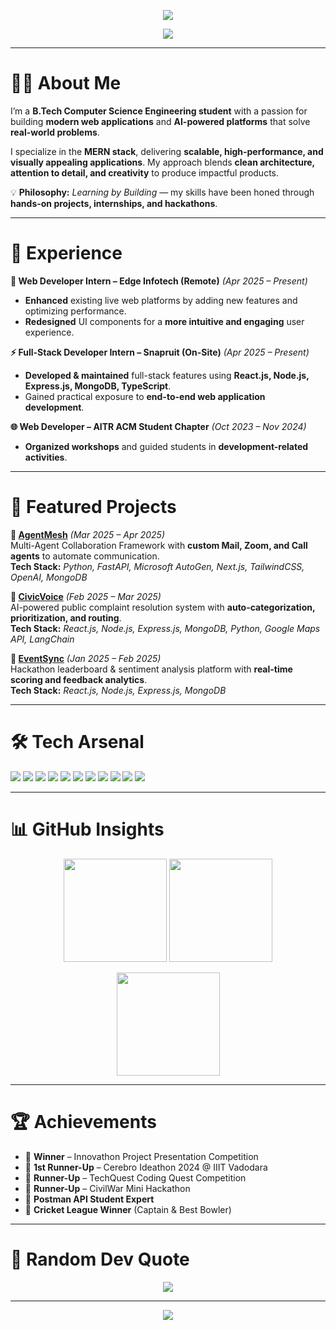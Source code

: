 <!-- HEADER BANNER -->
<p align="center">
  <img src="https://capsule-render.vercel.app/api?type=waving&color=0:0f0c29,50:302b63,100:24243e&height=200&section=header&text=💻%20Nikunj%20Maltare%20💻&fontSize=48&fontColor=ffffff&animation=fadeIn&fontAlignY=35"/>
</p>

<!-- ANIMATED INTRO -->
<p align="center">
  <a href="https://github.com/NIKUNJMALTARE">
    <img src="https://readme-typing-svg.herokuapp.com?color=%23FF00FF&size=24&center=true&vCenter=true&width=700&lines=Full-Stack+Web+Developer;Hackathon+Winner+%26+Tech+Innovator;Building+AI-Powered+Solutions;Always+Learning+and+Creating">
  </a>
</p>

---

# 🧑‍💻 **About Me**
I’m a **B.Tech Computer Science Engineering student** with a passion for building **modern web applications** and **AI-powered platforms** that solve **real-world problems**.  

I specialize in the **MERN stack**, delivering **scalable, high-performance, and visually appealing applications**. My approach blends **clean architecture, attention to detail, and creativity** to produce impactful products.  

💡 **Philosophy:** *Learning by Building* — my skills have been honed through **hands-on projects, internships, and hackathons**.

---

# 💼 **Experience**

**🚀 Web Developer Intern – Edge Infotech (Remote)** *(Apr 2025 – Present)*  
- **Enhanced** existing live web platforms by adding new features and optimizing performance.  
- **Redesigned** UI components for a **more intuitive and engaging** user experience.  

**⚡ Full-Stack Developer Intern – Snapruit (On-Site)** *(Apr 2025 – Present)*  
- **Developed & maintained** full-stack features using **React.js, Node.js, Express.js, MongoDB, TypeScript**.  
- Gained practical exposure to **end-to-end web application development**.  

**🌐 Web Developer – AITR ACM Student Chapter** *(Oct 2023 – Nov 2024)*  
- **Organized workshops** and guided students in **development-related activities**.

---

# 🚀 **Featured Projects**

**🔹 [AgentMesh](https://github.com/NIKUNJMALTARE/agentmesh)** *(Mar 2025 – Apr 2025)*  
Multi-Agent Collaboration Framework with **custom Mail, Zoom, and Call agents** to automate communication.  
**Tech Stack:** *Python, FastAPI, Microsoft AutoGen, Next.js, TailwindCSS, OpenAI, MongoDB*  

**🔹 [CivicVoice](https://civicvoice-rosy.vercel.app/)** *(Feb 2025 – Mar 2025)*  
AI-powered public complaint resolution system with **auto-categorization, prioritization, and routing**.  
**Tech Stack:** *React.js, Node.js, Express.js, MongoDB, Python, Google Maps API, LangChain*  

**🔹 [EventSync](https://event-sync-seven.vercel.app/)** *(Jan 2025 – Feb 2025)*  
Hackathon leaderboard & sentiment analysis platform with **real-time scoring and feedback analytics**.  
**Tech Stack:** *React.js, Node.js, Express.js, MongoDB*

---

# 🛠 **Tech Arsenal**
<p>
  <img src="https://img.shields.io/badge/JavaScript-0f0c29?style=for-the-badge&logo=javascript" />
  <img src="https://img.shields.io/badge/React.js-302b63?style=for-the-badge&logo=react" />
  <img src="https://img.shields.io/badge/Node.js-24243e?style=for-the-badge&logo=node.js" />
  <img src="https://img.shields.io/badge/Express.js-0f0c29?style=for-the-badge&logo=express" />
  <img src="https://img.shields.io/badge/TypeScript-302b63?style=for-the-badge&logo=typescript" />
  <img src="https://img.shields.io/badge/MongoDB-24243e?style=for-the-badge&logo=mongodb" />
  <img src="https://img.shields.io/badge/MySQL-0f0c29?style=for-the-badge&logo=mysql" />
  <img src="https://img.shields.io/badge/TailwindCSS-302b63?style=for-the-badge&logo=tailwind-css" />
  <img src="https://img.shields.io/badge/FastAPI-24243e?style=for-the-badge&logo=fastapi" />
  <img src="https://img.shields.io/badge/Git-0f0c29?style=for-the-badge&logo=git" />
  <img src="https://img.shields.io/badge/Postman-302b63?style=for-the-badge&logo=postman" />
</p>

---

# 📊 **GitHub Insights**
<p align="center">
  <img src="https://github-readme-stats.vercel.app/api?username=NIKUNJMALTARE&show_icons=true&theme=tokyonight" height="165"/>
  <img src="https://streak-stats.demolab.com?user=NIKUNJMALTARE&theme=tokyonight" height="165"/>
</p>

<p align="center">
  <img src="https://github-readme-stats.vercel.app/api/top-langs/?username=NIKUNJMALTARE&layout=compact&theme=tokyonight" height="165"/>
</p>

---

# 🏆 **Achievements**
- 🥇 **Winner** – Innovathon Project Presentation Competition  
- 🥈 **1st Runner-Up** – Cerebro Ideathon 2024 @ IIIT Vadodara  
- 🥈 **Runner-Up** – TechQuest Coding Quest Competition  
- 🥈 **Runner-Up** – CivilWar Mini Hackathon  
- 📜 **Postman API Student Expert**  
- 🏏 **Cricket League Winner** (Captain & Best Bowler)  

---

# 💬 **Random Dev Quote**
<p align="center">
  <img src="https://quotes-github-readme.vercel.app/api?type=horizontal&theme=tokyonight" />
</p>

---

<!-- FOOTER -->
<p align="center">
  <img src="https://capsule-render.vercel.app/api?type=waving&color=0:0f0c29,50:302b63,100:24243e&height=120&section=footer"/>
</p>
